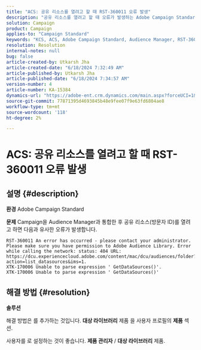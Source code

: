 ```yaml
---
title: "ACS: 공유 리소스를 열려고 할 때 RST-360011 오류 발생"
description: "공유 리소스를 열려고 할 때 오류가 발생하는 Adobe Campaign Standard 문제를 해결하는 방법에 대해 알아봅니다."
solution: Campaign
product: Campaign
applies-to: "Campaign Standard"
keywords: "KCS, ACS, Adobe Campaign Standard, Audience Manager, RST-360011, 오류, 공유 리소스 열기"
resolution: Resolution
internal-notes: null
bug: false
article-created-by: Utkarsh Jha
article-created-date: "6/18/2024 7:32:49 AM"
article-published-by: Utkarsh Jha
article-published-date: "6/18/2024 7:34:57 AM"
version-number: 4
article-number: KA-15384
dynamics-url: "https://adobe-ent.crm.dynamics.com/main.aspx?forceUCI=1&pagetype=entityrecord&etn=knowledgearticle&id=9272baf0-442d-ef11-840b-6045bd06eea5"
source-git-commit: 77871395d4693845b48e9fee07f9e63fd6804ae8
workflow-type: tm+mt
source-wordcount: '118'
ht-degree: 2%

---
```


# ACS: 공유 리소스를 열려고 할 때 RST-360011 오류 발생

## 설명 {#description}


<b>환경</b>
Adobe Campaign Standard

<b>문제</b>
Campaign을 Audience Manager과 통합한 후 공유 리소스(방문자 ID)를 열려고 하면 다음과 유사한 오류가 발생합니다.


```
RST-360011 An error has occurred - please contact your administrator.
Please make sure you have permission to Adobe Audience Library. Error while calling the network: status: 404 URL: https://dcu.experiencecloud.adobe.com/content/mac/dcu/audiences/folder?action=list_datasources&ims=1.
XTK-170006 Unable to parse expression ' GetDataSources()'.
XTK-170006 Unable to parse expression ' GetDataSources()'
```





## 해결 방법 {#resolution}


<b>솔루션</b>

해결 방법은 를 추가하는 것입니다. <b>대상 라이브러리</b> 제품 을 사용자 프로필의 <b>제품</b> 섹션.

사용자를 로 설정하는 것이 좋습니다. <b>제품 관리자</b> / <b>대상 라이브러리</b> 제품.
